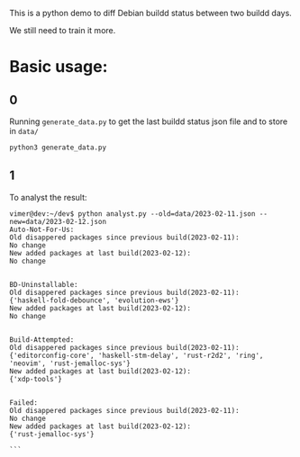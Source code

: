 This is a python demo to diff Debian buildd status between two buildd days.

We still need to train it more.


# Basic usage:

## 0

Running `generate_data.py` to get the last buildd status json file and to store in `data/`

```python
python3 generate_data.py
```

## 1

To analyst the result:

````
vimer@dev:~/dev$ python analyst.py --old=data/2023-02-11.json --new=data/2023-02-12.json
Auto-Not-For-Us:
Old disappered packages since previous build(2023-02-11):
No change
New added packages at last build(2023-02-12):
No change


BD-Uninstallable:
Old disappered packages since previous build(2023-02-11):
{'haskell-fold-debounce', 'evolution-ews'}
New added packages at last build(2023-02-12):
No change


Build-Attempted:
Old disappered packages since previous build(2023-02-11):
{'editorconfig-core', 'haskell-stm-delay', 'rust-r2d2', 'ring', 'neovim', 'rust-jemalloc-sys'}
New added packages at last build(2023-02-12):
{'xdp-tools'}


Failed:
Old disappered packages since previous build(2023-02-11):
No change
New added packages at last build(2023-02-12):
{'rust-jemalloc-sys'}

```
